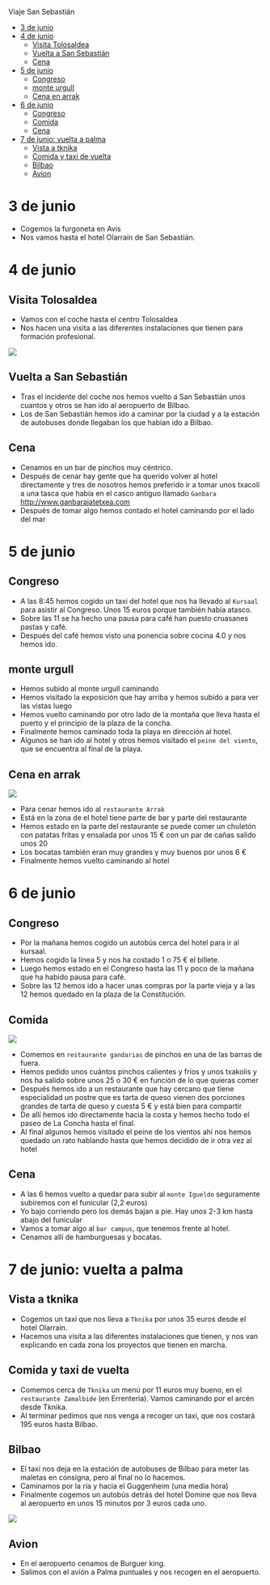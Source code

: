 Viaje San Sebastián

- [3 de junio](#3-de-junio)
- [4 de junio](#4-de-junio)
  - [Visita Tolosaldea](#visita-tolosaldea)
  - [Vuelta a San Sebastián](#vuelta-a-san-sebasti%C3%A1n)
  - [Cena](#cena)
- [5 de junio](#5-de-junio)
  - [Congreso](#congreso)
  - [monte urgull](#monte-urgull)
  - [Cena en arrak](#cena-en-arrak)
- [6 de junio](#6-de-junio)
  - [Congreso](#congreso-1)
  - [Comida](#comida)
  - [Cena](#cena-1)
- [7 de junio: vuelta a palma](#7-de-junio-vuelta-a-palma)
  - [Vista a tknika](#vista-a-tknika)
  - [Comida y taxi de vuelta](#comida-y-taxi-de-vuelta)
  - [Bilbao](#bilbao)
  - [Avion](#avion)

# 3 de junio

- Cogemos la furgoneta en Avis 
- Nos vamos hasta el hotel Olarraín de San Sebastián.

# 4 de junio

## Visita Tolosaldea

- Vamos con el coche hasta el centro Tolosaldea
- Nos hacen una visita a las diferentes instalaciones que tienen para formación profesional.

![](2019-06-08-15-38-21.png)

## Vuelta a San Sebastián

- Tras el incidente del coche nos hemos vuelto a San Sebastián unos cuantos y otros se han ido al aeropuerto de Bilbao.
- Los de San Sebastián hemos ido a caminar por la ciudad y a la estación de autobuses donde llegaban los que habían ido a Bilbao.

## Cena

- Cenamos en un bar de pinchos muy céntrico.
- Después de cenar hay gente que ha querido volver al hotel directamente y tres de nosotros hemos preferido ir a tomar unos txacolí a una tasca que había en el casco antiguo llamado `Ganbara` http://www.ganbarajatetxea.com
- Después de tomar algo hemos contado el hotel caminando por el lado del mar

# 5 de junio

## Congreso

- A las 8:45 hemos cogido un taxi del hotel que nos ha llevado al `Kursaal` para asistir al Congreso. Unos 15 euros porque también había atasco.
- Sobre las 11 se ha hecho una pausa para café han puesto cruasanes pastas y café.
- Después del café hemos visto una ponencia sobre cocina 4.0 y nos hemos ido.

## monte urgull

- Hemos subido al monte urgull caminando 
- Hemos visitado la exposición que hay arriba y hemos subido a para ver las vistas luego
- Hemos vuelto caminando por otro lado de la montaña que lleva hasta el puerto y el principio de la plaza de la concha.
- Finalmente hemos caminado toda la playa en dirección al hotel.
- Algunos se han ido al hotel y otros hemos visitado el `peine del viento`, que se encuentra al final de la playa.

## Cena en arrak

![](2019-06-08-15-22-14.png)

- Para cenar hemos ido al `restaurante Arrak`
- Está en la zona de el hotel tiene parte de bar y parte del restaurante 
- Hemos estado en la parte del restaurante se puede comer un chuletón con patatas fritas y ensalada por unos 15 € con un par de cañas salido unos 20 
- Los bocatas también eran muy grandes y muy buenos por unos 6 €
- Finalmente hemos vuelto caminando al hotel

# 6 de junio

## Congreso

- Por la mañana hemos cogido un autobús cerca del hotel para ir al kursaal.
- Hemos cogido la línea 5 y nos ha costado 1 o 75 € el billete.
- Luego hemos estado en el Congreso hasta las 11 y poco de la mañana que ha habido pausa para café.
- Sobre las 12 hemos ido a hacer unas compras por la parte vieja y a las 12 hemos quedado en la plaza de la Constitución.

## Comida

![](2019-06-08-15-21-23.png)

- Comemos en  `restaurante gandarias` de pinchos en una de las barras de fuera.
- Hemos pedido unos cuántos pinchos calientes y fríos y unos txakolis y nos ha salido sobre unos 25 o 30 € en función de lo que quieras comer
- Después hemos ido a un restaurante que hay cercano que tiene especialidad un postre que es tarta de queso vienen dos porciones grandes de tarta de queso y cuesta 5 € y está bien para compartir
- De allí hemos ido directamente hacia la costa y hemos hecho todo el paseo de La Concha hasta el final.
- Al final algunos hemos visitado el peine de los vientos ahí nos hemos quedado un rato hablando hasta que hemos decidido de ir otra vez al hotel

## Cena

- A las 6 hemos vuelto a quedar para subir al `monte Igueldo` seguramente subiremos con el funicular (2,2 euros) 
- Yo bajo corriendo pero los demás bajan a pie. Hay unos 2-3 km hasta abajo del funicular
- Vamos a tomar algo al `bar campus`, que tenemos frente al hotel.
- Cenamos allí de hamburguesas y bocatas.

# 7 de junio: vuelta a palma

## Vista a tknika

- Cogemos un taxi que nos lleva a `Tknika` por unos 35 euros desde el hotel Olarrain.
- Hacemos una visita a las diferentes instalaciones que tienen, y nos van explicando en cada zona los proyectos que tienen en marcha.

## Comida y taxi de vuelta

- Comemos cerca de `Tknika` un menú por 11 euros muy bueno, en el `restaurante Zamalbide` (en Errenteria). Vamos caminando por el arcén desde Tknika.
- Al terminar pedimos que nos venga a recoger un taxi, que nos costará 195 euros hasta Bilbao.

## Bilbao

- El taxi nos deja en la estación de autobuses de Bilbao para meter las maletas en consigna, pero al final no lo hacemos.
- Caminamos por la ría y hacia el Guggenheim (una media hora)
- Finalmente cogemos un autobús detrás del hotel Domine que nos lleva al aeropuerto en unos 15 minutos por 3 euros cada uno.

![](2019-06-08-15-37-48.png)

## Avion

- En el aeropuerto cenamos de Burguer king.
- Salimos con el avión a Palma puntuales y nos recogen en el aeropuerto.

